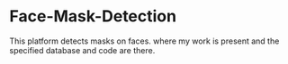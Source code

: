 # Face-Mask-Detection
This platform detects masks on faces. where my work is present and the specified database and code are there.
